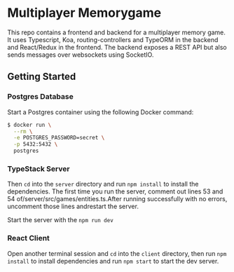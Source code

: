 # Multiplayer Memorygame

This repo contains a frontend and backend for a multiplayer memory game. It uses Typescript, Koa, routing-controllers and TypeORM in the backend and React/Redux in the frontend. The backend exposes a REST API but also sends messages over websockets using SocketIO. 

## Getting Started

### Postgres Database

Start a Postgres container using the following Docker command:

```bash
$ docker run \
  --rm \
  -e POSTGRES_PASSWORD=secret \
  -p 5432:5432 \
  postgres
```

### TypeStack Server
Then `cd` into the `server` directory and run `npm install` to install the dependencies.
The first time you run the server, comment out lines 53 and 54 of/server/src/games/entities.ts.After running successfully with no errors, uncomment those lines andrestart the server.

Start the server with the `npm run dev`

### React Client

Open another terminal session and `cd` into the `client` directory, then run `npm install` to install dependencies and run `npm start` to start the dev server.


